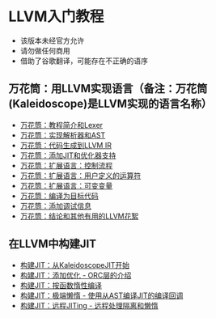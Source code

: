 # LLVM入门教程
* 该版本未经官方允许
* 请勿做任何商用
* 借助了谷歌翻译，可能存在不正确的语序

## 万花筒：用LLVM实现语言（备注：万花筒(Kaleidoscope)是LLVM实现的语言名称）

* [万花筒：教程简介和Lexer](./Chapter1/README.md)
* [万花筒：实现解析器和AST](./Chapter2/README.md)
* [万花筒：代码生成到LLVM IR](./Chapter3/README.md)
* [万花筒：添加JIT和优化器支持](./Chapter4/README.md)
* [万花筒：扩展语言：控制流程](./Chapter5/README.md)
* [万花筒：扩展语言：用户定义的运算符](./Chapter6/README.md)
* [万花筒：扩展语言：可变变量](./Chapter7/README.md)
* [万花筒：编译为目标代码](./Chapter8/README.md)
* [万花筒：添加调试信息](./Chapter9/README.md)
* [万花筒：结论和其他有用的LLVM花絮](./Chapter10/README.md)

## 在LLVM中构建JIT
* [构建JIT：从KaleidoscopeJIT开始](./BuildingAJIT/Chapter1/README.md)
* [构建JIT：添加优化 - ORC层的介绍](./BuildingAJIT/Chapter2/README.md)
* [构建JIT：按函数惰性编译](./BuildingAJIT/Chapter3/README.md)
* [构建JIT：极端懒惰 - 使用从AST编译JIT的编译回调](./BuildingAJIT/Chapter4/README.md)
* [构建JIT：远程JITing - 远程处理隔离和懒惰](./BuildingAJIT/Chapter5/README.md)
